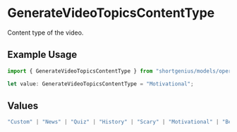 # GenerateVideoTopicsContentType

Content type of the video.

## Example Usage

```typescript
import { GenerateVideoTopicsContentType } from "shortgenius/models/operations";

let value: GenerateVideoTopicsContentType = "Motivational";
```

## Values

```typescript
"Custom" | "News" | "Quiz" | "History" | "Scary" | "Motivational" | "Bedtime" | "FunFacts" | "LifeTips" | "ELI5" | "Philosophy"
```